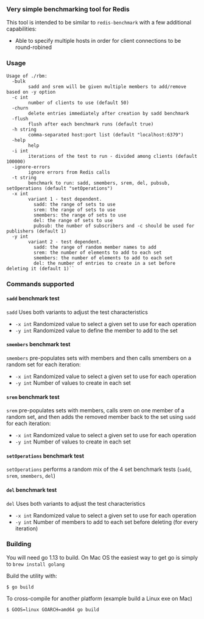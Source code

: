 ### Very simple benchmarking tool for Redis

This tool is intended to be similar to `redis-benchmark` with a few additional capabilities:

* Able to specify multiple hosts in order for client connections to be round-robined

### Usage
    Usage of ./rbm:
      -bulk
            sadd and srem will be given multiple members to add/remove based on -y option
      -c int
            number of clients to use (default 50)
      -churn
            delete entries immediately after creation by sadd benchmark
      -flush
            flush after each benchmark runs (default true)
      -h string
            comma-separated host:port list (default "localhost:6379")
      -help
            help
      -i int
            iterations of the test to run - divided among clients (default 100000)
      -ignore-errors
            ignore errors from Redis calls
      -t string
            benchmark to run: sadd, smembers, srem, del, pubsub, setOperations (default "setOperations")
      -x int
            variant 1 - test dependent.
              sadd: the range of sets to use
              srem: the range of sets to use
              smembers: the range of sets to use
              del: the range of sets to use
              pubsub: the number of subscribers and -c should be used for publishers (default 1)
      -y int
            variant 2 - test dependent.
              sadd: the range of random member names to add
              srem: the number of elements to add to each set
              smembers: the number of elements to add to each set
              del: the number of entries to create in a set before deleting it (default 1)``

### Commands supported

#### `sadd` benchmark test

`sadd` Uses both variants to adjust the test characteristics

- `-x int` Randomized value to select a given set to use for each operation
- `-y int` Randomized value to define the member to add to the set

#### `smembers` benchmark test

`smembers` pre-populates sets with members and then calls smembers on a random set for each iteration:

- `-x int` Randomized value to select a given set to use for each operation
- `-y int` Number of values to create in each set

#### `srem` benchmark test

`srem` pre-populates sets with members, calls srem on one member of a random set, and then adds the 
removed member back to the set using `sadd` for each iteration:

- `-x int` Randomized value to select a given set to use for each operation
- `-y int` Number of values to create in each set

#### `setOperations` benchmark test

`setOperations` performs a random mix of the 4 set benchmark tests (`sadd`, `srem`, `smembers`, `del`)

#### `del` benchmark test

`del` Uses both variants to adjust the test characteristics

- `-x int` Randomized value to select a given set to use for each operation
- `-y int` Number of members to add to each set before deleting (for every iteration)

### Building

You will need go 1.13 to build. On Mac OS the easiest way to get go is simply to `brew install golang`

Build the utility with:

    $ go build

To cross-compile for another platform (example build a Linux exe on Mac)

    $ GOOS=linux GOARCH=amd64 go build

